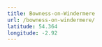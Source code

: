 ```yaml
---
title: Bowness-on-Windermere
url: /bowness-on-windermere/
latitude: 54.364
longitude: -2.92
---
```

